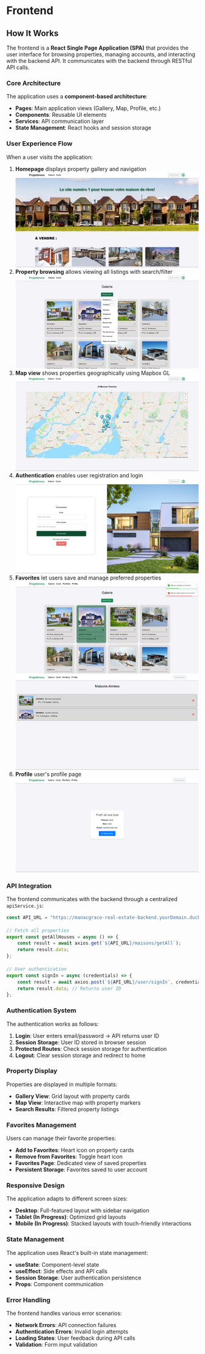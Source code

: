 # Frontend

## How It Works

The frontend is a **React Single Page Application (SPA)** that provides the user interface for browsing properties, managing accounts, and interacting with the backend API. It communicates with the backend through RESTful API calls.

### Core Architecture

The application uses a **component-based architecture**:
- **Pages**: Main application views (Gallery, Map, Profile, etc.)
- **Components**: Reusable UI elements
- **Services**: API communication layer
- **State Management**: React hooks and session storage

### User Experience Flow

When a user visits the application:
1. **Homepage** displays property gallery and navigation
![home](./pictures/home.png)
2. **Property browsing** allows viewing all listings with search/filter
![galerie](./pictures/galerie.png)
3. **Map view** shows properties geographically using Mapbox GL
![map](./pictures/map.png)
4. **Authentication** enables user registration and login
![auth](./pictures/auth.png)
5. **Favorites** let users save and manage preferred properties
![liking](./pictures/liking.png)
![portfolio](./pictures/portfolio.png)
6. **Profile** user's profile page
![profile](./pictures/profile.png)

### API Integration

The frontend communicates with the backend through a centralized `apiService.js`:

```javascript
const API_URL = "https://manacgrace-real-estate-backend.yourDomain.duckdns.org/api/";

// Fetch all properties
export const getAllHouses = async () => {
    const result = await axios.get(`${API_URL}/maisons/getAll`);
    return result.data;
};

// User authentication
export const signIn = async (credentials) => {
    const result = await axios.post(`${API_URL}/user/signIn`, credentials);
    return result.data; // Returns user ID
};
```

### Authentication System

The authentication works as follows:
1. **Login**: User enters email/password → API returns user ID
2. **Session Storage**: User ID stored in browser session
3. **Protected Routes**: Check session storage for authentication
4. **Logout**: Clear session storage and redirect to home

### Property Display

Properties are displayed in multiple formats:
- **Gallery View**: Grid layout with property cards
- **Map View**: Interactive map with property markers
- **Search Results**: Filtered property listings

### Favorites Management

Users can manage their favorite properties:
- **Add to Favorites**: Heart icon on property cards
- **Remove from Favorites**: Toggle heart icon
- **Favorites Page**: Dedicated view of saved properties
- **Persistent Storage**: Favorites saved to user account

### Responsive Design

The application adapts to different screen sizes:
- **Desktop**: Full-featured layout with sidebar navigation
- **Tablet (In Progress)**: Optimized grid layouts
- **Mobile (In Progress)**: Stacked layouts with touch-friendly interactions

### State Management

The application uses React's built-in state management:
- **useState**: Component-level state
- **useEffect**: Side effects and API calls
- **Session Storage**: User authentication persistence
- **Props**: Component communication

### Error Handling

The frontend handles various error scenarios:
- **Network Errors**: API connection failures
- **Authentication Errors**: Invalid login attempts
- **Loading States**: User feedback during API calls
- **Validation**: Form input validation